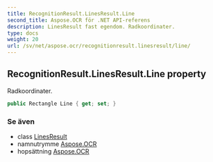 ```yaml
---
title: RecognitionResult.LinesResult.Line
second_title: Aspose.OCR för .NET API-referens
description: LinesResult fast egendom. Radkoordinater.
type: docs
weight: 20
url: /sv/net/aspose.ocr/recognitionresult.linesresult/line/
---
```

## RecognitionResult.LinesResult.Line property

Radkoordinater.

```csharp
public Rectangle Line { get; set; }
```

### Se även

* class [LinesResult](../)
* namnutrymme [Aspose.OCR](../../recognitionresult.linesresult/)
* hopsättning [Aspose.OCR](../../../)


